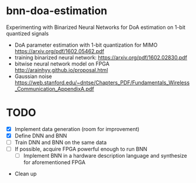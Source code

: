 # bnn-doa-estimation
Experimenting with Binarized Neural Networks for DoA estimation on 1-bit quantized signals

* DoA parameter estimation with 1-bit quantization for MIMO  https://arxiv.org/pdf/1602.05462.pdf
* training binarized neural network: https://arxiv.org/pdf/1602.02830.pdf
* bitwise neural network model on FPGA http://arainhyy.github.io/proposal.html
* Gaussian noise https://web.stanford.edu/~dntse/Chapters_PDF/Fundamentals_Wireless_Communication_AppendixA.pdf

# TODO
- [x] Implement data generation (room for improvement)
- [x] Define DNN and BNN
- [ ] Train DNN and BNN on the same data
- [ ] If possible, acquire FPGA powerful enough to run BNN
  - [ ] Implement BNN in a hardware description language and synthesize for aforementioned FPGA
- Clean up
